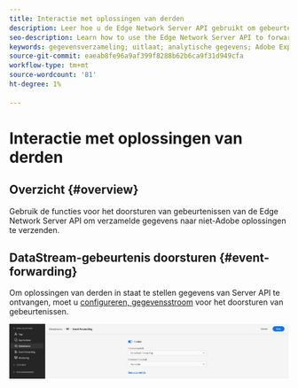 ```yaml
---
title: Interactie met oplossingen van derden
description: Leer hoe u de Edge Network Server API gebruikt om gebeurtenissen door te sturen naar niet-Adobe oplossingen
seo-description: Learn how to use the Edge Network Server API to forward events to non-Adobe solutions
keywords: gegevensverzameling; uitlaat; analytische gegevens; Adobe Experience Platform Edge Network api;gebeurtenis doorsturen
source-git-commit: eaeab8fe96a9af399f8288b62b6ca9f31d949cfa
workflow-type: tm+mt
source-wordcount: '81'
ht-degree: 1%

---
```



# Interactie met oplossingen van derden

## Overzicht {#overview}

Gebruik de functies voor het doorsturen van gebeurtenissen van de Edge Network Server API om verzamelde gegevens naar niet-Adobe oplossingen te verzenden.

## DataStream-gebeurtenis doorsturen {#event-forwarding}

Om oplossingen van derden in staat te stellen gegevens van Server API te ontvangen, moet u [configureren, gegevensstroom](../edge/fundamentals/datastreams.md#event-forwarding-settings) voor het doorsturen van gebeurtenissen.

![Adobe Analytics DataStream-configuratie](assets/event-forwarding-datastream.png)